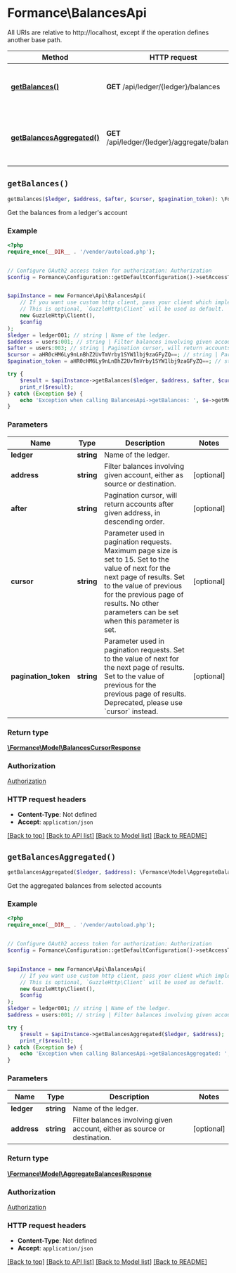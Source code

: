 # Formance\BalancesApi

All URIs are relative to http://localhost, except if the operation defines another base path.

| Method | HTTP request | Description |
| ------------- | ------------- | ------------- |
| [**getBalances()**](BalancesApi.md#getBalances) | **GET** /api/ledger/{ledger}/balances | Get the balances from a ledger&#39;s account |
| [**getBalancesAggregated()**](BalancesApi.md#getBalancesAggregated) | **GET** /api/ledger/{ledger}/aggregate/balances | Get the aggregated balances from selected accounts |


## `getBalances()`

```php
getBalances($ledger, $address, $after, $cursor, $pagination_token): \Formance\Model\BalancesCursorResponse
```

Get the balances from a ledger's account

### Example

```php
<?php
require_once(__DIR__ . '/vendor/autoload.php');


// Configure OAuth2 access token for authorization: Authorization
$config = Formance\Configuration::getDefaultConfiguration()->setAccessToken('YOUR_ACCESS_TOKEN');


$apiInstance = new Formance\Api\BalancesApi(
    // If you want use custom http client, pass your client which implements `GuzzleHttp\ClientInterface`.
    // This is optional, `GuzzleHttp\Client` will be used as default.
    new GuzzleHttp\Client(),
    $config
);
$ledger = ledger001; // string | Name of the ledger.
$address = users:001; // string | Filter balances involving given account, either as source or destination.
$after = users:003; // string | Pagination cursor, will return accounts after given address, in descending order.
$cursor = aHR0cHM6Ly9nLnBhZ2UvTmVrby1SYW1lbj9zaGFyZQ==; // string | Parameter used in pagination requests. Maximum page size is set to 15. Set to the value of next for the next page of results. Set to the value of previous for the previous page of results. No other parameters can be set when this parameter is set.
$pagination_token = aHR0cHM6Ly9nLnBhZ2UvTmVrby1SYW1lbj9zaGFyZQ==; // string | Parameter used in pagination requests. Set to the value of next for the next page of results. Set to the value of previous for the previous page of results. Deprecated, please use `cursor` instead.

try {
    $result = $apiInstance->getBalances($ledger, $address, $after, $cursor, $pagination_token);
    print_r($result);
} catch (Exception $e) {
    echo 'Exception when calling BalancesApi->getBalances: ', $e->getMessage(), PHP_EOL;
}
```

### Parameters

| Name | Type | Description  | Notes |
| ------------- | ------------- | ------------- | ------------- |
| **ledger** | **string**| Name of the ledger. | |
| **address** | **string**| Filter balances involving given account, either as source or destination. | [optional] |
| **after** | **string**| Pagination cursor, will return accounts after given address, in descending order. | [optional] |
| **cursor** | **string**| Parameter used in pagination requests. Maximum page size is set to 15. Set to the value of next for the next page of results. Set to the value of previous for the previous page of results. No other parameters can be set when this parameter is set. | [optional] |
| **pagination_token** | **string**| Parameter used in pagination requests. Set to the value of next for the next page of results. Set to the value of previous for the previous page of results. Deprecated, please use &#x60;cursor&#x60; instead. | [optional] |

### Return type

[**\Formance\Model\BalancesCursorResponse**](../Model/BalancesCursorResponse.md)

### Authorization

[Authorization](../../README.md#Authorization)

### HTTP request headers

- **Content-Type**: Not defined
- **Accept**: `application/json`

[[Back to top]](#) [[Back to API list]](../../README.md#endpoints)
[[Back to Model list]](../../README.md#models)
[[Back to README]](../../README.md)

## `getBalancesAggregated()`

```php
getBalancesAggregated($ledger, $address): \Formance\Model\AggregateBalancesResponse
```

Get the aggregated balances from selected accounts

### Example

```php
<?php
require_once(__DIR__ . '/vendor/autoload.php');


// Configure OAuth2 access token for authorization: Authorization
$config = Formance\Configuration::getDefaultConfiguration()->setAccessToken('YOUR_ACCESS_TOKEN');


$apiInstance = new Formance\Api\BalancesApi(
    // If you want use custom http client, pass your client which implements `GuzzleHttp\ClientInterface`.
    // This is optional, `GuzzleHttp\Client` will be used as default.
    new GuzzleHttp\Client(),
    $config
);
$ledger = ledger001; // string | Name of the ledger.
$address = users:001; // string | Filter balances involving given account, either as source or destination.

try {
    $result = $apiInstance->getBalancesAggregated($ledger, $address);
    print_r($result);
} catch (Exception $e) {
    echo 'Exception when calling BalancesApi->getBalancesAggregated: ', $e->getMessage(), PHP_EOL;
}
```

### Parameters

| Name | Type | Description  | Notes |
| ------------- | ------------- | ------------- | ------------- |
| **ledger** | **string**| Name of the ledger. | |
| **address** | **string**| Filter balances involving given account, either as source or destination. | [optional] |

### Return type

[**\Formance\Model\AggregateBalancesResponse**](../Model/AggregateBalancesResponse.md)

### Authorization

[Authorization](../../README.md#Authorization)

### HTTP request headers

- **Content-Type**: Not defined
- **Accept**: `application/json`

[[Back to top]](#) [[Back to API list]](../../README.md#endpoints)
[[Back to Model list]](../../README.md#models)
[[Back to README]](../../README.md)
